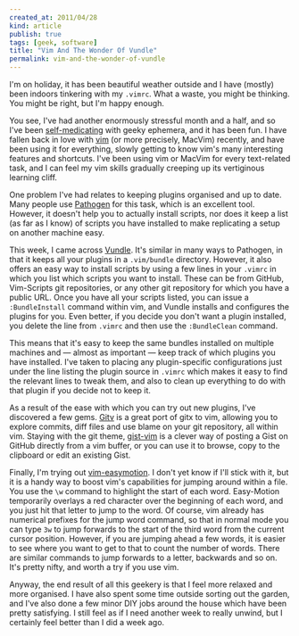 ```yaml
---
created_at: 2011/04/28
kind: article
publish: true
tags: [geek, software]
title: "Vim And The Wonder Of Vundle"
permalink: vim-and-the-wonder-of-vundle
---
```


I'm on holiday, it has been beautiful weather outside and I have (mostly) been
indoors tinkering with my `.vimrc`. What a waste, you might be thinking. You
might be right, but I'm happy enough.

You see, I've had another enormously stressful month and a half, and so I've
been [self-medicating][] with geeky ephemera, and it has been fun. I have
fallen back in love with [vim][] (or more precisely, MacVim) recently, and have
been using it for everything, slowly getting to know vim's many interesting
features and shortcuts. I've been using vim or MacVim for every text-related
task, and I can feel my vim skills gradually creeping up its vertiginous
learning cliff.

One problem I've had relates to keeping plugins organised and up to date. Many
people use [Pathogen][] for this task, which is an excellent tool. However, it
doesn't help you to actually install scripts, nor does it keep a list (as far
as I know) of scripts you have installed to make replicating a setup on another
machine easy.

This week, I came across [Vundle][]. It's similar in many ways to Pathogen, in
that it keeps all your plugins in a `.vim/bundle` directory. However, it also
offers an easy way to install scripts by using a few lines in your `.vimrc` in
which you list which scripts you want to install. These can be from GitHub,
Vim-Scripts git repositories, or any other git repository for which you have a
public URL. Once you have all your scripts listed, you can issue a
`:BundleInstall` command within vim, and Vundle installs and configures the
plugins for you. Even better, if you decide you don't want a plugin installed,
you delete the line from `.vimrc` and then use the `:BundleClean` command.

This means that it's easy to keep the same bundles installed on multiple
machines and &mdash; almost as important &mdash; keep track of which plugins
you have installed. I've taken to placing any plugin-specific configurations
just under the line listing the plugin source in `.vimrc` which makes it easy
to find the relevant lines to tweak them, and also to clean up everything to do
with that plugin if you decide not to keep it.

As a result of the ease with which you can try out new plugins, I've discovered
a few gems. [Gitv][] is a great port of gitx to vim, allowing you to explore
commits, diff files and use blame on your git repository, all within vim.
Staying with the git theme, [gist-vim][] is a clever way of posting a Gist on
GitHub directly from a vim buffer, or you can use it to browse, copy to the
clipboard or edit an existing Gist.

Finally, I'm trying out [vim-easymotion][]. I don't yet know if I'll stick with
it, but it is a handy way to boost vim's capabilities for jumping around within
a file. You use the `\w` command to highlight the start of each word.
Easy-Motion temporarily overlays a red character over the beginning of each
word, and you just hit that letter to jump to the word. Of course, vim already
has numerical prefixes for the jump word command, so that in normal mode you
can type `3w` to jump forwards to the start of the third word from the current
cursor position. However, if you are jumping ahead a few words, it is easier to
see where you want to get to that to count the number of words. There are
similar commands to jump forwards to a letter, backwards and so on. It's pretty
nifty, and worth a try if you use vim.

Anyway, the end result of all this geekery is that I feel more relaxed and more
organised. I have also spent some time outside sorting out the garden, and
I've also done a few minor DIY jobs around the house which have been pretty
satisfying. I still feel as if I need another week to really unwind, but I
certainly feel better than I did a week ago.

[self-medicating]: http://www.rousette.org.uk/blog/archives/soothing-tasks/
[vim]: http://www.rousette.org.uk/blog/archives/vim-and-zsh-oh-my/
[Pathogen]: https://github.com/tpope/vim-pathogen
[Vundle]: https://github.com/gmarik/vundle
[Gitv]: https://github.com/gregsexton/gitv
[gist-vim]: https://github.com/mattn/gist-vim
[vim-easymotion]: https://github.com/Lokaltog/vim-easymotion
